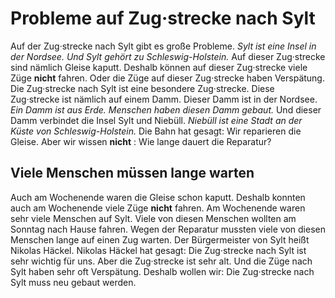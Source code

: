 # Probleme auf Zug·strecke nach Sylt

Auf der Zug·strecke nach Sylt gibt es große Probleme. 
*Sylt ist eine Insel in der Nordsee.* 
*Und Sylt gehört zu Schleswig-Holstein.* Auf dieser Zug·strecke sind nämlich Gleise kaputt. Deshalb können auf dieser Zug·strecke viele Züge **nicht** fahren. Oder die Züge auf dieser Zug·strecke haben Verspätung. 
Die Zug·strecke nach Sylt ist eine besondere Zug·strecke. Diese Zug·strecke ist nämlich auf einem Damm. Dieser Damm ist in der Nordsee. 
*Ein Damm ist aus Erde.* 
*Menschen haben diesen Damm gebaut.* Und dieser Damm verbindet die Insel Sylt und Niebüll. 
*Niebüll ist eine Stadt an der Küste von Schleswig-Holstein.* 
Die Bahn hat gesagt: Wir reparieren die Gleise. Aber wir wissen **nicht** : Wie lange dauert die Reparatur? 

## Viele Menschen müssen lange warten
Auch am Wochenende waren die Gleise schon kaputt. Deshalb konnten auch am Wochenende viele Züge **nicht** fahren. Am Wochenende waren sehr viele Menschen auf Sylt. Viele von diesen Menschen wollten am Sonntag nach Hause fahren. Wegen der Reparatur mussten viele von diesen Menschen lange auf einen Zug warten. 
Der Bürgermeister von Sylt heißt Nikolas Häckel. Nikolas Häckel hat gesagt: Die Zug·strecke nach Sylt ist sehr wichtig für uns. Aber die Zug·strecke ist sehr alt. Und die Züge nach Sylt haben sehr oft Verspätung. Deshalb wollen wir: Die Zug·strecke nach Sylt muss neu gebaut werden. 
